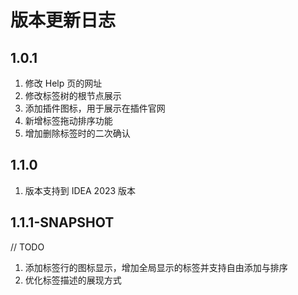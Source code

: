 # 版本更新日志
## 1.0.1
1. 修改 Help 页的网址
2. 修改标签树的根节点展示
3. 添加插件图标，用于展示在插件官网
4. 新增标签拖动排序功能
5. 增加删除标签时的二次确认

## 1.1.0
1. 版本支持到 IDEA 2023 版本

## 1.1.1-SNAPSHOT

// TODO 

1. 添加标签行的图标显示，增加全局显示的标签并支持自由添加与排序
2. 优化标签描述的展现方式